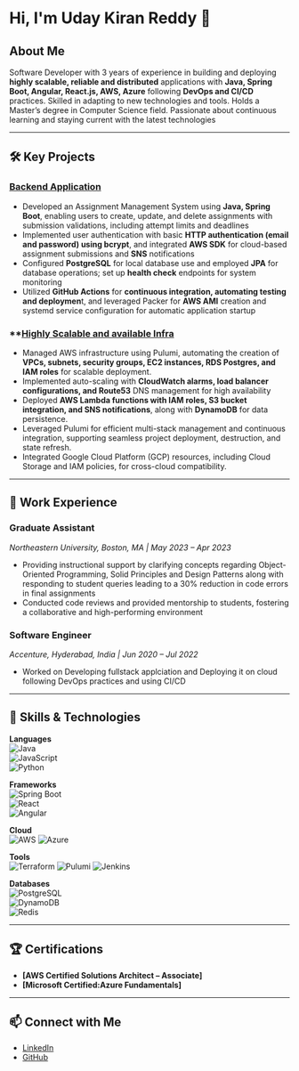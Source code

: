 

# Hi, I'm Uday Kiran Reddy 👋

## About Me  
Software Developer with 3 years of experience in building and deploying **highly scalable, reliable and distributed** applications with **Java, Spring Boot, Angular, React.js, AWS, Azure** following **DevOps and CI/CD** practices. Skilled in adapting to new technologies and tools. Holds a Master’s degree in Computer Science field. Passionate about continuous learning and staying current with the latest technologies

---

## 🛠️ Key Projects
### **[Backend Application](https://github.com/udaykiranreddymulpuri/webapp)**
- Developed an Assignment Management System using **Java, Spring Boot**, enabling users to create, update, and delete assignments with submission validations, including attempt limits and deadlines
- Implemented user authentication with basic **HTTP authentication (email and password) using bcrypt**, and integrated **AWS SDK** for cloud-based assignment submissions and **SNS** notifications
- Configured **PostgreSQL** for local database use and employed **JPA** for database operations; set up **health check** endpoints for system monitoring
- Utilized **GitHub Actions** for **continuous integration, automating testing and deploymen**t, and leveraged Packer for **AWS AMI** creation and systemd service configuration for automatic application startup

### **[Highly Scalable and available Infra](https://github.com/udaykiranreddymulpuri/iac-pulumi)
- Managed AWS infrastructure using Pulumi, automating the creation of **VPCs, subnets, security groups, EC2 instances, RDS Postgres, and IAM roles** for scalable deployment.
- Implemented auto-scaling with **CloudWatch alarms, load balancer configurations, and Route53** DNS management for high availability
- Deployed **AWS Lambda functions with IAM roles, S3 bucket integration, and SNS notifications**, along with **DynamoDB** for data persistence.
- Leveraged Pulumi for efficient multi-stack management and continuous integration, supporting seamless project deployment, destruction, and state refresh.
- Integrated Google Cloud Platform (GCP) resources, including Cloud Storage and IAM policies, for cross-cloud compatibility.



---

## 💼 Work Experience  

### **Graduate Assistant**  
*Northeastern University, Boston, MA | May 2023 – Apr 2023*  
- Providing instructional support by clarifying concepts regarding Object-Oriented Programming, Solid Principles and Design Patterns along with responding to student queries leading to a 30% reduction in code errors in final assignments
- Conducted code reviews and provided mentorship to students, fostering a collaborative and high-performing environment


### **Software Engineer**  
*Accenture, Hyderabad, India | Jun 2020 – Jul 2022*  
- Worked on Developing fullstack applciation and Deploying it on cloud following DevOps practices and using CI/CD

---

## 🔧 Skills & Technologies

**Languages**  
![Java](https://img.shields.io/badge/Java-ED8B00?logo=java&logoColor=white)  
![JavaScript](https://img.shields.io/badge/JavaScript-F7DF1E?logo=javascript&logoColor=black)  
![Python](https://img.shields.io/badge/Python-3776AB?logo=python&logoColor=white)  


**Frameworks**  
![Spring Boot](https://img.shields.io/badge/Spring%20Boot-6DB33F?logo=spring-boot&logoColor=white)  
![React](https://img.shields.io/badge/React-20232A?logo=react&logoColor=61DAFB)  
![Angular](https://img.shields.io/badge/Angular-DD0031?logo=angular&logoColor=white)  

**Cloud**  
![AWS](https://img.shields.io/badge/Amazon%20AWS-232F3E?logo=amazon-aws&logoColor=white) 
![Azure](https://img.shields.io/badge/Azure%20-232F3E?logo=azure&logoColor=white)

**Tools**   
![Terraform](https://img.shields.io/badge/Terraform-623CE4?logo=terraform&logoColor=white) 
![Pulumi](https://img.shields.io/badge/Pulumi-623CE4?logo=terraform&logoColor=white) 
![Jenkins](https://img.shields.io/badge/Jenkins-D24939?logo=jenkins&logoColor=white)  


**Databases**  
![PostgreSQL](https://img.shields.io/badge/PostgreSQL-336791?logo=postgresql&logoColor=white)  
![DynamoDB](https://img.shields.io/badge/DynamoDB-4053D6?logo=amazondynamodb&logoColor=white)  
![Redis](https://img.shields.io/badge/Redis-DC382D?logo=redis&logoColor=white)  

---

## 🏆 Certifications
- **[AWS Certified Solutions Architect – Associate]**  
- **[Microsoft Certified:Azure Fundamentals]**

---

## 📫 Connect with Me  
- [LinkedIn](https://linkedin.com/in/udaymulpuri)  
- [GitHub](https://github.com/udaykiranreddymulpuri)  
